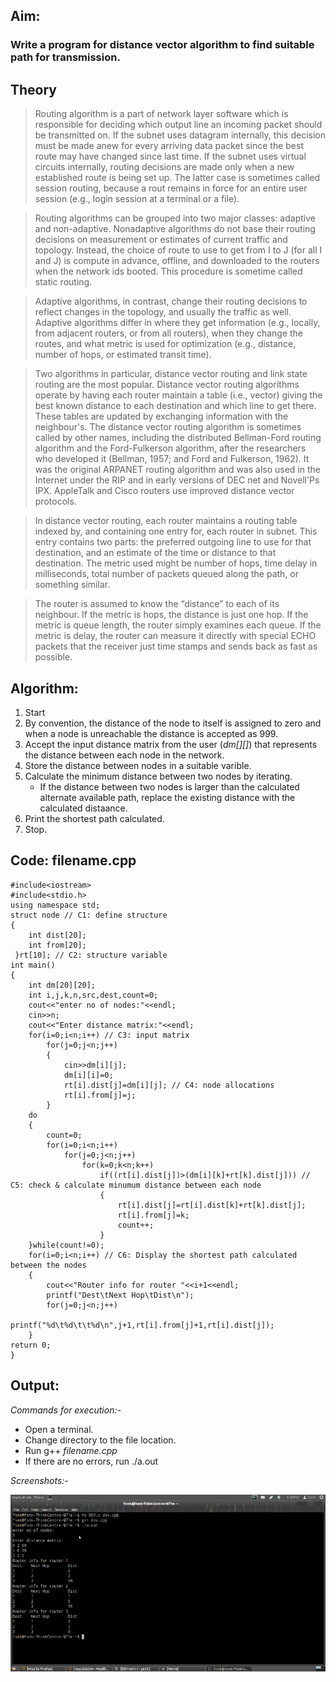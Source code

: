 ## Aim: 
### Write a program for distance vector algorithm to find suitable path for transmission.

## Theory
> Routing algorithm is a part of network layer software which is responsible for deciding which
output line an incoming packet should be transmitted on. If the subnet uses datagram internally, this
decision must be made anew for every arriving data packet since the best route may have changed
since last time. If the subnet uses virtual circuits internally, routing decisions are made only when a
new established route is being set up. The latter case is sometimes called session routing, because a
rout remains in force for an entire user session (e.g., login session at a terminal or a file).

> Routing algorithms can be grouped into two major classes: adaptive and non-adaptive.
Nonadaptive algorithms do not base their routing decisions on measurement or estimates of current
traffic and topology. Instead, the choice of route to use to get from I to J (for all I and J) is compute in
advance, offline, and downloaded to the routers when the network ids booted. This procedure is
sometime called static routing.

> Adaptive algorithms, in contrast, change their routing decisions to reflect changes in the
topology, and usually the traffic as well. Adaptive algorithms differ in where they get information
(e.g., locally, from adjacent routers, or from all routers), when they change the routes, and what metric is used for
optimization (e.g., distance, number of hops, or estimated transit time).

> Two algorithms in particular, distance vector routing and link state routing are the most popular.
Distance vector routing algorithms operate by having each router maintain a table (i.e., vector)
giving the best known distance to each destination and which line to get there. These tables are
updated by exchanging information with the neighbour's.
> The distance vector routing algorithm is sometimes called by other names, including the
distributed Bellman-Ford routing algorithm and the Ford-Fulkerson algorithm, after the researchers
who developed it (Bellman, 1957; and Ford and Fulkerson, 1962). It was the original ARPANET
routing algorithm and was also used in the Internet under the RIP and in early versions of DEC net
and Novell'Ps IPX. AppleTalk and Cisco routers use improved distance vector protocols.

> In distance vector routing, each router maintains a routing table indexed by, and containing one
entry for, each router in subnet. This entry contains two parts: the preferred outgoing line to use for
that destination, and an estimate of the time or distance to that destination. The metric used might
be number of hops, time delay in milliseconds, total number of packets queued along the path, or
something similar.

> The router is assumed to know the “distance” to each of its neighbour. If the metric is hops, the
distance is just one hop. If the metric is queue length, the router simply examines each queue. If the
metric is delay, the router can measure it directly with special ECHO packets that the receiver just
time stamps and sends back as fast as possible.

## Algorithm:
1. Start
2. By convention, the distance of the node to itself is assigned to zero and when a node is unreachable the distance is accepted as 999.
3. Accept the input distance matrix from the user (*dm[][]*) that represents the distance between each node in the network.
4. Store the distance between nodes in a suitable varible.
5. Calculate the minimum distance between two nodes by iterating.
	* If the distance between two nodes is larger than the calculated alternate available path, replace the existing distance with the calculated distaance. 
6. Print the shortest path calculated.
7. Stop.

## Code: filename.cpp
    #include<iostream> 
    #include<stdio.h>
    using namespace std;
    struct node // C1: define structure
    {
    	int dist[20];
    	int from[20];
     }rt[10]; // C2: structure variable
    int main()
    {
    	int dm[20][20]; 
    	int i,j,k,n,src,dest,count=0;
    	cout<<"enter no of nodes:"<<endl;
    	cin>>n;
    	cout<<"Enter distance matrix:"<<endl;
    	for(i=0;i<n;i++) // C3: input matrix
    		for(j=0;j<n;j++)
    		{
    			cin>>dm[i][j];
    			dm[i][i]=0;
    			rt[i].dist[j]=dm[i][j]; // C4: node allocations
    			rt[i].from[j]=j;
    		}
    	do
    	{
    		count=0;
    		for(i=0;i<n;i++)
    			for(j=0;j<n;j++)
    				for(k=0;k<n;k++)
    					if((rt[i].dist[j])>(dm[i][k]+rt[k].dist[j])) // C5: check & calculate minumum distance between each node
    					{
    						rt[i].dist[j]=rt[i].dist[k]+rt[k].dist[j];
    						rt[i].from[j]=k;
    						count++;
    					}
    	}while(count!=0);
    	for(i=0;i<n;i++) // C6: Display the shortest path calculated between the nodes
    	{
    		cout<<"Router info for router "<<i+1<<endl;
     		printf("Dest\tNext Hop\tDist\n");
     		for(j=0;j<n;j++)
     			printf("%d\t%d\t\t%d\n",j+1,rt[i].from[j]+1,rt[i].dist[j]);
     	}
    return 0;
    }

## Output:
*Commands for execution:-*

* Open a terminal.
* Change directory to the file location.
* Run g++ *filename.cpp* 
* If there are no errors, run ./a.out

*Screenshots:-*

![ScreenShot of Output](dsv.png)
